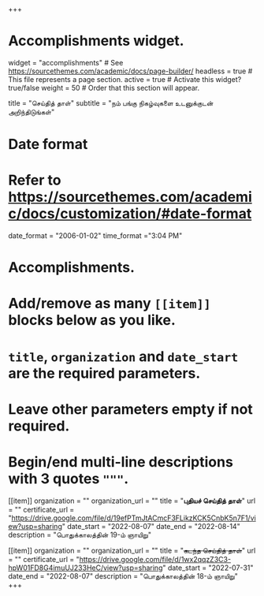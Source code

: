 +++
# Accomplishments widget.
widget = "accomplishments"  # See https://sourcethemes.com/academic/docs/page-builder/
headless = true  # This file represents a page section.
active = true  # Activate this widget? true/false
weight = 50  # Order that this section will appear.

title = "செய்தித் தாள்"
subtitle = "நம் பங்கு நிகழ்வுகளை உடனுக்குடன் அறிந்திடுங்கள்"

# Date format
#   Refer to https://sourcethemes.com/academic/docs/customization/#date-format
date_format = "2006-01-02"
time_format ="3:04 PM"

# Accomplishments.
#   Add/remove as many `[[item]]` blocks below as you like.
#   `title`, `organization` and `date_start` are the required parameters.
#   Leave other parameters empty if not required.
#   Begin/end multi-line descriptions with 3 quotes `"""`.


[[item]]
  organization = ""
  organization_url = ""
  title = "**புதியச் செய்தித் தாள்**"
  url = ""
  certificate_url = "https://drive.google.com/file/d/19efPTmJtACmcF3FLikzKCK5CnbK5n7F1/view?usp=sharing"
  date_start = "2022-08-07"
  date_end = "2022-08-14"
  description = "பொதுக்காலத்தின் 19-ம் ஞாயிறு"

[[item]]
  organization = ""
  organization_url = ""
  title = "~~கடந்த செய்தித் தாள்~~"
  url = ""
  certificate_url = "https://drive.google.com/file/d/1wx2qqzZ3C3-hpW01FD8G4imuUJ233HeC/view?usp=sharing"
  date_start = "2022-07-31"
  date_end = "2022-08-07"
  description = "பொதுக்காலத்தின் 18-ம் ஞாயிறு"  
+++
